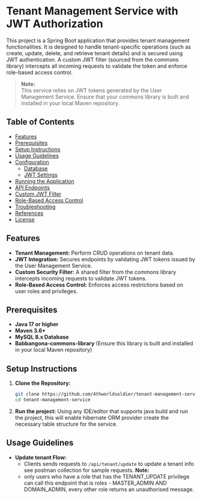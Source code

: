 # Tenant Management Service with JWT Authorization

This project is a Spring Boot application that provides tenant management functionalities. It is designed to handle tenant-specific operations (such as create, update, delete, and retrieve tenant details) and is secured using JWT authentication. A custom JWT filter (sourced from the commons library) intercepts all incoming requests to validate the token and enforce role-based access control.

> **Note:**  
> This service relies on JWT tokens generated by the User Management Service. Ensure that your commons library is built and installed in your local Maven repository.

## Table of Contents

- [Features](#features)
- [Prerequisites](#prerequisites)
- [Setup Instructions](#setup-instructions)
- [Usage Guidelines](#usage-guidelines)
- [Configuration](#configuration)
  - [Database](#database)
  - [JWT Settings](#jwt-settings)
- [Running the Application](#running-the-application)
- [API Endpoints](#api-endpoints)
- [Custom JWT Filter](#custom-jwt-filter)
- [Role-Based Access Control](#role-based-access-control)
- [Troubleshooting](#troubleshooting)
- [References](#references)
- [License](#license)

## Features

- **Tenant Management:** Perform CRUD operations on tenant data.
- **JWT Integration:** Secures endpoints by validating JWT tokens issued by the User Management Service.
- **Custom Security Filter:** A shared filter from the commons library intercepts incoming requests to validate JWT tokens.
- **Role-Based Access Control:** Enforces access restrictions based on user roles and privileges.

## Prerequisites

- **Java 17 or higher**
- **Maven 3.6+**
- **MySQL 8.x Database**
- **Babbangona-commons-library** (Ensure this library is built and installed in your local Maven repository)

## Setup Instructions

1. **Clone the Repository:**
   ```bash
   git clone https://github.com/4thworldsoldier/tenant-management-service.git
   cd tenant-management-service
2. **Run the project:**
   Using any IDE/editor that supports java build and run the project, this will enable hibernate ORM provider create the necessary table structure for the service.

## Usage Guidelines

- **Update tenant Flow:**
  - Clients sends requests to `/api/tenant/update` to update a tenant info see postman collection for sample requests.
  **Note:** 
  - only users who have a role that has the TENANT_UPDATE privilege can call this endpoint that is roles - MASTER_ADMIN AND DOMAIN_ADMIN, every other role returns an unauthorised message.